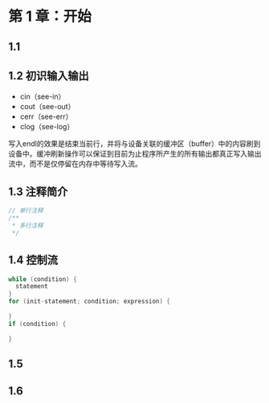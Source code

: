 # 第 1 章：开始

## 1.1

## 1.2 初识输入输出

- cin（see-in）
- cout（see-out）
- cerr（see-err）
- clog（see-log）

写入endl的效果是结束当前行，并将与设备关联的缓冲区（buffer）中的内容刷到设备中。缓冲刷新操作可以保证到目前为止程序所产生的所有输出都真正写入输出流中，而不是仅停留在内存中等待写入流。

## 1.3 注释简介

```c++
// 单行注释
/**
 * 多行注释
 */
```

## 1.4 控制流

```c++
while (condition) {
  statement
}
for (init-statement; condition; expression) {
  
}
if (condition) {
  
}
```

## 1.5

## 1.6